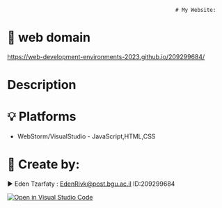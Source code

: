
                                                          # My Website:

# 📡 web domain

https://web-development-environments-2023.github.io/209299684/


# Description


# 💡 Platforms
- WebStorm/VisualStudio - JavaScript,HTML,CSS


# 📎 Create by:

▶️ Eden Tzarfaty : EdenRivk@post.bgu.ac.il
ID:209299684

[![Open in Visual Studio Code](https://classroom.github.com/assets/open-in-vscode-c66648af7eb3fe8bc4f294546bfd86ef473780cde1dea487d3c4ff354943c9ae.svg)](https://classroom.github.com/online_ide?assignment_repo_id=10490159&assignment_repo_type=AssignmentRepo)
